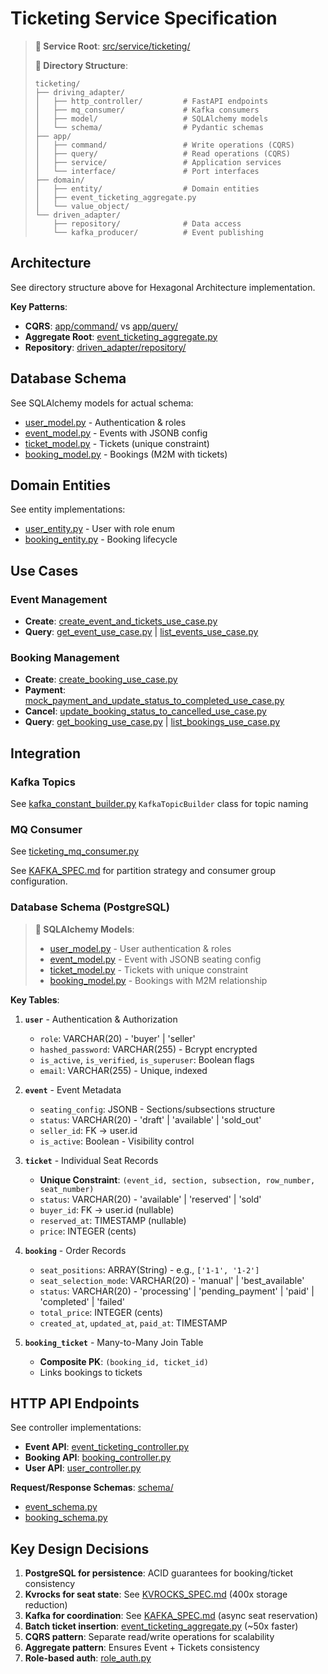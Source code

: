 # Ticketing Service Specification

> **📂 Service Root**: [src/service/ticketing/](../src/service/ticketing/)
>
> **📁 Directory Structure**:
>
> ```
> ticketing/
> ├── driving_adapter/
> │   ├── http_controller/         # FastAPI endpoints
> │   ├── mq_consumer/             # Kafka consumers
> │   ├── model/                   # SQLAlchemy models
> │   └── schema/                  # Pydantic schemas
> ├── app/
> │   ├── command/                 # Write operations (CQRS)
> │   ├── query/                   # Read operations (CQRS)
> │   ├── service/                 # Application services
> │   └── interface/               # Port interfaces
> ├── domain/
> │   ├── entity/                  # Domain entities
> │   ├── event_ticketing_aggregate.py
> │   └── value_object/
> └── driven_adapter/
>     ├── repository/              # Data access
>     └── kafka_producer/          # Event publishing
> ```

## Architecture

See directory structure above for Hexagonal Architecture implementation.

**Key Patterns**:

- **CQRS**: [app/command/](../src/service/ticketing/app/command/) vs [app/query/](../src/service/ticketing/app/query/)
- **Aggregate Root**: [event_ticketing_aggregate.py](../src/service/ticketing/domain/event_ticketing_aggregate.py)
- **Repository**: [driven_adapter/repository/](../src/service/ticketing/driven_adapter/repository/)

## Database Schema

See SQLAlchemy models for actual schema:

- [user_model.py](../src/service/ticketing/driven_adapter/model/user_model.py) - Authentication & roles
- [event_model.py](../src/service/ticketing/driven_adapter/model/event_model.py) - Events with JSONB config
- [ticket_model.py](../src/service/ticketing/driven_adapter/model/ticket_model.py) - Tickets (unique constraint)
- [booking_model.py](../src/service/ticketing/driven_adapter/model/booking_model.py) - Bookings (M2M with tickets)

## Domain Entities

See entity implementations:

- [user_entity.py](../src/service/ticketing/domain/entity/user_entity.py) - User with role enum
- [booking_entity.py](../src/service/ticketing/domain/entity/booking_entity.py) - Booking lifecycle

## Use Cases

### Event Management

- **Create**: [create_event_and_tickets_use_case.py](../src/service/ticketing/app/command/create_event_and_tickets_use_case.py)
- **Query**: [get_event_use_case.py](../src/service/ticketing/app/query/get_event_use_case.py) | [list_events_use_case.py](../src/service/ticketing/app/query/list_events_use_case.py)

### Booking Management

- **Create**: [create_booking_use_case.py](../src/service/ticketing/app/command/create_booking_use_case.py)
- **Payment**: [mock_payment_and_update_status_to_completed_use_case.py](../src/service/ticketing/app/command/mock_payment_and_update_status_to_completed_use_case.py)
- **Cancel**: [update_booking_status_to_cancelled_use_case.py](../src/service/ticketing/app/command/update_booking_status_to_cancelled_use_case.py)
- **Query**: [get_booking_use_case.py](../src/service/ticketing/app/query/get_booking_use_case.py) | [list_bookings_use_case.py](../src/service/ticketing/app/query/list_bookings_use_case.py)

## Integration

### Kafka Topics

See [kafka_constant_builder.py](../src/platform/message_queue/kafka_constant_builder.py) `KafkaTopicBuilder` class for topic naming

### MQ Consumer

See [ticketing_mq_consumer.py](../src/service/ticketing/driving_adapter/mq_consumer/ticketing_mq_consumer.py)

See [KAFKA_SPEC.md](KAFKA_SPEC.md) for partition strategy and consumer group configuration.

### Database Schema (PostgreSQL)

> **📁 SQLAlchemy Models**:
>
> - [user_model.py](../src/service/ticketing/driven_adapter/model/user_model.py) - User authentication & roles
> - [event_model.py](../src/service/ticketing/driven_adapter/model/event_model.py) - Event with JSONB seating config
> - [ticket_model.py](../src/service/ticketing/driven_adapter/model/ticket_model.py) - Tickets with unique constraint
> - [booking_model.py](../src/service/ticketing/driven_adapter/model/booking_model.py) - Bookings with M2M relationship

**Key Tables**:

1. **`user`** - Authentication & Authorization
   - `role`: VARCHAR(20) - 'buyer' | 'seller'
   - `hashed_password`: VARCHAR(255) - Bcrypt encrypted
   - `is_active`, `is_verified`, `is_superuser`: Boolean flags
   - `email`: VARCHAR(255) - Unique, indexed

2. **`event`** - Event Metadata
   - `seating_config`: JSONB - Sections/subsections structure
   - `status`: VARCHAR(20) - 'draft' | 'available' | 'sold_out'
   - `seller_id`: FK → user.id
   - `is_active`: Boolean - Visibility control

3. **`ticket`** - Individual Seat Records
   - **Unique Constraint**: `(event_id, section, subsection, row_number, seat_number)`
   - `status`: VARCHAR(20) - 'available' | 'reserved' | 'sold'
   - `buyer_id`: FK → user.id (nullable)
   - `reserved_at`: TIMESTAMP (nullable)
   - `price`: INTEGER (cents)

4. **`booking`** - Order Records
   - `seat_positions`: ARRAY(String) - e.g., `['1-1', '1-2']`
   - `seat_selection_mode`: VARCHAR(20) - 'manual' | 'best_available'
   - `status`: VARCHAR(20) - 'processing' | 'pending_payment' | 'paid' | 'completed' | 'failed'
   - `total_price`: INTEGER (cents)
   - `created_at`, `updated_at`, `paid_at`: TIMESTAMP

5. **`booking_ticket`** - Many-to-Many Join Table
   - **Composite PK**: `(booking_id, ticket_id)`
   - Links bookings to tickets

## HTTP API Endpoints

See controller implementations:

- **Event API**: [event_ticketing_controller.py](../src/service/ticketing/driving_adapter/http_controller/event_ticketing_controller.py)
- **Booking API**: [booking_controller.py](../src/service/ticketing/driving_adapter/http_controller/booking_controller.py)
- **User API**: [user_controller.py](../src/service/ticketing/driving_adapter/http_controller/user_controller.py)

**Request/Response Schemas**: [schema/](../src/service/ticketing/driving_adapter/schema/)

- [event_schema.py](../src/service/ticketing/driving_adapter/schema/event_schema.py)
- [booking_schema.py](../src/service/ticketing/driving_adapter/schema/booking_schema.py)

## Key Design Decisions

1. **PostgreSQL for persistence**: ACID guarantees for booking/ticket consistency
2. **Kvrocks for seat state**: See [KVROCKS_SPEC.md](KVROCKS_SPEC.md) (400x storage reduction)
3. **Kafka for coordination**: See [KAFKA_SPEC.md](KAFKA_SPEC.md) (async seat reservation)
4. **Batch ticket insertion**: [event_ticketing_aggregate.py](../src/service/ticketing/domain/event_ticketing_aggregate.py) (~50x faster)
5. **CQRS pattern**: Separate read/write operations for scalability
6. **Aggregate pattern**: Ensures Event + Tickets consistency
7. **Role-based auth**: [role_auth.py](../src/service/ticketing/app/service/role_auth.py)
